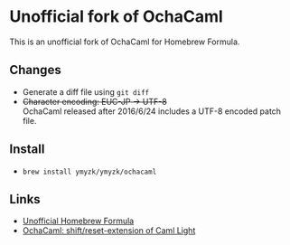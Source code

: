 # Unofficial fork of OchaCaml
This is an unofficial fork of OchaCaml for Homebrew Formula.

## Changes
- Generate a diff file using `git diff`
- ~~Character encoding: EUC-JP -> UTF-8~~  
  OchaCaml released after 2016/6/24 includes a UTF-8 encoded patch file.

## Install
- `brew install ymyzk/ymyzk/ochacaml`

## Links
- [Unofficial Homebrew Formula](https://github.com/ymyzk/homebrew-ymyzk/blob/master/ochacaml.rb)
- [OchaCaml: shift/reset-extension of Caml Light](http://www.is.ocha.ac.jp/~asai/OchaCaml/)
